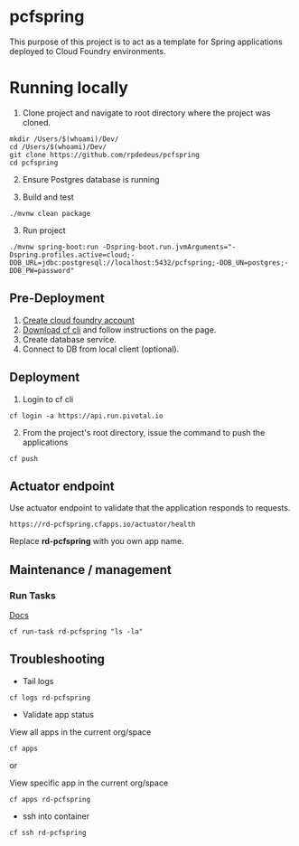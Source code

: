 # pcfspring

This purpose of this project is to act as a template for Spring applications deployed to Cloud Foundry environments.

# Running locally

1. Clone project and navigate to root directory where the project was cloned.

```none
mkdir /Users/$(whoami)/Dev/
cd /Users/$(whoami)/Dev/
git clone https://github.com/rpdedeus/pcfspring
cd pcfspring
```

2. Ensure Postgres database is running

3. Build and test

```none
./mvnw clean package
```

3. Run project

```none
./mvnw spring-boot:run -Dspring-boot.run.jvmArguments="-Dspring.profiles.active=cloud;-DDB_URL=jdbc:postgresql://localhost:5432/pcfspring;-DDB_UN=postgres;-DDB_PW=password"
```

##  Pre-Deployment

1. [Create cloud foundry account](https://login.run.pivotal.io/login)
2. [Download cf cli](https://console.run.pivotal.io/tools) and follow instructions on the page.
3. Create database service.
4. Connect to DB from local client (optional).

## Deployment

1. Login to cf cli

```
cf login -a https://api.run.pivotal.io
```

2. From the project's root directory, issue the command to push the applications

```
cf push
```

## Actuator endpoint 

Use actuator endpoint to validate that the application responds to requests.

```
https://rd-pcfspring.cfapps.io/actuator/health
```

Replace **rd-pcfspring** with you own app name.

## Maintenance / management

### Run Tasks
[Docs](https://docs.cloudfoundry.org/devguide/using-tasks.html)

```
cf run-task rd-pcfspring "ls -la"
```

## Troubleshooting

* Tail logs

```
cf logs rd-pcfspring
```

* Validate app status

View all apps in the current org/space

```
cf apps
```

or  

View specific app in the current org/space

```
cf apps rd-pcfspring
```

* ssh into container

```
cf ssh rd-pcfspring
```
